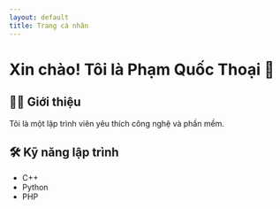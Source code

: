 ```yaml
---
layout: default
title: Trang cá nhân
---
```


# Xin chào! Tôi là Phạm Quốc Thoại 👋

## 👨‍💻 Giới thiệu
Tôi là một lập trình viên yêu thích công nghệ và phần mềm.

## 🛠 Kỹ năng lập trình
- C++
- Python
- PHP
